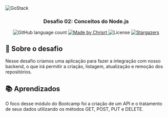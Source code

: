 <img alt="GoStack" src="https://storage.googleapis.com/golden-wind/bootcamp-gostack/header-desafios.png" />

<h3 align="center">
  Desafio 02: Conceitos do Node.js
</h3>

<p align="center">
  <img alt="GitHub language count" src="https://img.shields.io/github/languages/count/ChristySchott/gostack-desafio-conceitos-node?color=%2304D361">

  <a href="https://rocketseat.com.br">
    <img alt="Made by Chrisrt" src="https://img.shields.io/badge/made%20by-Christy-%2304D361">
  </a>

  <img alt="License" src="https://img.shields.io/badge/license-MIT-%2304D361">

  <a href="https://github.com/ChristySchott/gostack-desafio-conceitos-node/stargazers">
    <img alt="Stargazers" src="https://img.shields.io/github/stars/ChristySchott/gostack-desafio-conceitos-node?style=social">
  </a>
</p>

## :rocket: Sobre o desafio

Nesse desafio criamos uma aplicação para fazer a integração com nosso backend, o que irá permitir a criação, listagem, atualização e remoção dos repositórios.

## :books: Aprendizados

O foco desse módulo do Bootcamp foi a criação de um API e o tratamento de seus dados utilizando os métodos GET, POST, PUT e DELETE.
